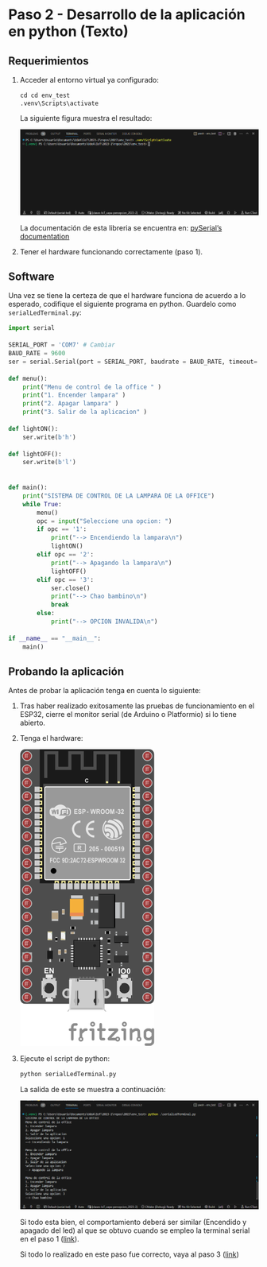 # Paso 2 - Desarrollo de la aplicación en python (Texto)

## Requerimientos

1. Acceder al entorno virtual ya configurado:

   ```
   cd cd env_test
   .venv\Scripts\activate
   ```

   La siguiente figura muestra el resultado:

   ![ej2_1](ejemplo2_1.png)

   La documentación de esta libreria se encuentra en: [pySerial’s documentation](https://pythonhosted.org/pyserial/)

2. Tener el hardware funcionando correctamente (paso 1).
   
## Software

Una vez se tiene la certeza de que el hardware funciona de acuerdo a lo esperado, codifique el siguiente programa en python. Guardelo como ```serialLedTerminal.py```:

```python
import serial

SERIAL_PORT = 'COM7' # Cambiar
BAUD_RATE = 9600
ser = serial.Serial(port = SERIAL_PORT, baudrate = BAUD_RATE, timeout=.1)

def menu():
    print("Menu de control de la office " )
    print("1. Encender lampara" )
    print("2. Apagar lampara" )
    print("3. Salir de la aplicacion" )    

def lightON():
    ser.write(b'h')

def lightOFF():
    ser.write(b'l')

    
def main():
    print("SISTEMA DE CONTROL DE LA LAMPARA DE LA OFFICE")
    while True:
        menu()
        opc = input("Seleccione una opcion: ")
        if opc == '1':
            print("--> Encendiendo la lampara\n")
            lightON()     
        elif opc == '2':
            print("--> Apagando la lampara\n")
            lightOFF()
        elif opc == '3':
            ser.close()
            print("--> Chao bambino\n")
            break
        else:
            print("--> OPCION INVALIDA\n")

if __name__ == "__main__":
    main()
```

## Probando la aplicación

Antes de probar la aplicación tenga en cuenta lo siguiente:
1. Tras haber realizado exitosamente las pruebas de funcionamiento en el ESP32, cierre el monitor serial (de Arduino o Platformio) si lo tiene abierto.
2. Tenga el hardware:
   

   ![conexion](../hardware_bb.png)

3. Ejecute el script de python:
   
   ```bash
   python serialLedTerminal.py
   ```
      
   La salida de este se muestra a continuación:

   ![ej2_2](ejemplo2_2.png)

   Si todo esta bien, el comportamiento deberá ser similar (Encendido y apagado del led) al que se obtuvo cuando se empleo la terminal serial en el paso 1 ([link](../paso1/README.md)). 

   Si todo lo realizado en este paso fue correcto, vaya al paso 3 ([link](../paso3/README.md))





